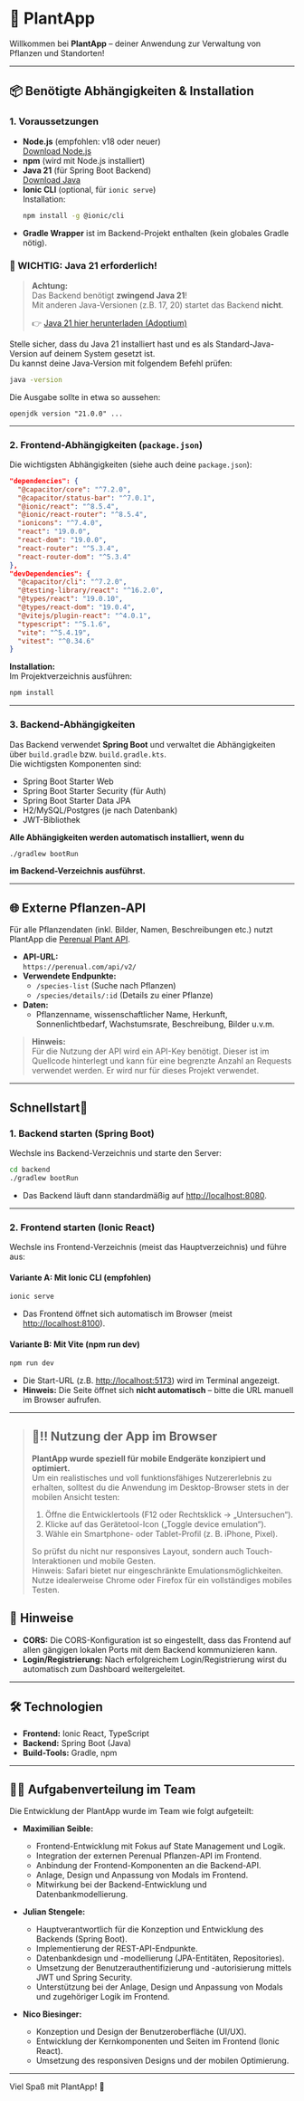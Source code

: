 # 🌱 PlantApp

Willkommen bei **PlantApp** – deiner Anwendung zur Verwaltung von Pflanzen und Standorten!

---

## 📦 Benötigte Abhängigkeiten & Installation

### 1. Voraussetzungen

- **Node.js** (empfohlen: v18 oder neuer)  
  [Download Node.js](https://nodejs.org/)
- **npm** (wird mit Node.js installiert)
- **Java 21** (für Spring Boot Backend)  
  [Download Java](https://adoptium.net/)
- **Ionic CLI** (optional, für `ionic serve`)  
  Installation:  
  ```bash
  npm install -g @ionic/cli
  ```
- **Gradle Wrapper** ist im Backend-Projekt enthalten (kein globales Gradle nötig).


### 📢 WICHTIG: Java 21 erforderlich!

> **Achtung:**  
> Das Backend benötigt **zwingend Java 21**!  
> Mit anderen Java-Versionen (z.B. 17, 20) startet das Backend **nicht**.
>
> 👉 [Java 21 hier herunterladen (Adoptium)](https://adoptium.net/)

Stelle sicher, dass du Java 21 installiert hast und es als Standard-Java-Version auf deinem System gesetzt ist.  
Du kannst deine Java-Version mit folgendem Befehl prüfen:

```bash
java -version
```

Die Ausgabe sollte in etwa so aussehen:
```
openjdk version "21.0.0" ...
```
---

### 2. Frontend-Abhängigkeiten (`package.json`)

Die wichtigsten Abhängigkeiten (siehe auch deine `package.json`):

```json
"dependencies": {
  "@capacitor/core": "^7.2.0",
  "@capacitor/status-bar": "^7.0.1",
  "@ionic/react": "^8.5.4",
  "@ionic/react-router": "^8.5.4",
  "ionicons": "^7.4.0",
  "react": "19.0.0",
  "react-dom": "19.0.0",
  "react-router": "^5.3.4",
  "react-router-dom": "^5.3.4"
},
"devDependencies": {
  "@capacitor/cli": "^7.2.0",
  "@testing-library/react": "^16.2.0",
  "@types/react": "19.0.10",
  "@types/react-dom": "19.0.4",
  "@vitejs/plugin-react": "^4.0.1",
  "typescript": "^5.1.6",
  "vite": "^5.4.19",
  "vitest": "^0.34.6"
}
```

**Installation:**  
Im Projektverzeichnis ausführen:
```bash
npm install
```

---

### 3. Backend-Abhängigkeiten

Das Backend verwendet **Spring Boot** und verwaltet die Abhängigkeiten über `build.gradle` bzw. `build.gradle.kts`.  
Die wichtigsten Komponenten sind:
- Spring Boot Starter Web
- Spring Boot Starter Security (für Auth)
- Spring Boot Starter Data JPA
- H2/MySQL/Postgres (je nach Datenbank)
- JWT-Bibliothek

**Alle Abhängigkeiten werden automatisch installiert, wenn du**  
```bash
./gradlew bootRun
```
**im Backend-Verzeichnis ausführst.**

---

## 🌐 Externe Pflanzen-API

Für alle Pflanzendaten (inkl. Bilder, Namen, Beschreibungen etc.) nutzt PlantApp die [Perenual Plant API](https://perenual.com/docs/api).

- **API-URL:**  
  `https://perenual.com/api/v2/`
- **Verwendete Endpunkte:**  
  - `/species-list` (Suche nach Pflanzen)
  - `/species/details/:id` (Details zu einer Pflanze)
- **Daten:**  
  - Pflanzenname, wissenschaftlicher Name, Herkunft, Sonnenlichtbedarf, Wachstumsrate, Beschreibung, Bilder u.v.m.

> **Hinweis:**  
> Für die Nutzung der API wird ein API-Key benötigt. Dieser ist im Quellcode hinterlegt und kann für eine begrenzte Anzahl an Requests verwendet werden.
Er wird nur für dieses Projekt verwendet.

---

## Schnellstart🚀
### 1. Backend starten (Spring Boot)

Wechsle ins Backend-Verzeichnis und starte den Server:

```bash
cd backend
./gradlew bootRun
```

- Das Backend läuft dann standardmäßig auf [http://localhost:8080](http://localhost:8080).

---

### 2. Frontend starten (Ionic React)

Wechsle ins Frontend-Verzeichnis (meist das Hauptverzeichnis) und führe aus:

#### **Variante A: Mit Ionic CLI (empfohlen)**

```bash
ionic serve
```
- Das Frontend öffnet sich automatisch im Browser (meist [http://localhost:8100](http://localhost:8100)).

#### **Variante B: Mit Vite (npm run dev)**

```bash
npm run dev
```
- Die Start-URL (z.B. [http://localhost:5173](http://localhost:5173)) wird im Terminal angezeigt.
- **Hinweis:** Die Seite öffnet sich **nicht automatisch** – bitte die URL manuell im Browser aufrufen.

---


> ## 📱!! Nutzung der App im Browser 
> **PlantApp wurde speziell für mobile Endgeräte  konzipiert und optimiert.**  
> Um ein realistisches und voll funktionsfähiges Nutzererlebnis zu erhalten, solltest du die Anwendung im  Desktop-Browser stets in der mobilen Ansicht testen:
> 
> 
> 1. Öffne die Entwicklertools (F12 oder Rechtsklick → „Untersuchen“).  
> 2. Klicke auf das Gerätetool-Icon („Toggle device emulation“).  
> 3. Wähle ein Smartphone- oder Tablet-Profil (z. B. iPhone, Pixel).  
> 
> So prüfst du nicht nur responsives Layout, sondern auch Touch-Interaktionen und mobile Gesten.  
> Hinweis: Safari bietet nur eingeschränkte Emulationsmöglichkeiten. Nutze idealerweise  Chrome oder Firefox für ein vollständiges mobiles Testen.  

## 📝 Hinweise

- **CORS:** Die CORS-Konfiguration ist so eingestellt, dass das Frontend auf allen gängigen lokalen Ports mit dem Backend kommunizieren kann.
- **Login/Registrierung:** Nach erfolgreichem Login/Registrierung wirst du automatisch zum Dashboard weitergeleitet.

---

## 🛠️ Technologien

- **Frontend:** Ionic React, TypeScript
- **Backend:** Spring Boot (Java)
- **Build-Tools:** Gradle, npm

---

## 🧑‍💻 Aufgabenverteilung im Team

Die Entwicklung der PlantApp wurde im Team wie folgt aufgeteilt:

-   **Maximilian Seible:**
    -   Frontend-Entwicklung mit Fokus auf State Management und Logik.
    -   Integration der externen Perenual Pflanzen-API im Frontend.
    -   Anbindung der Frontend-Komponenten an die Backend-API.
    -   Anlage, Design und Anpassung von Modals im Frontend.
    -   Mitwirkung bei der Backend-Entwicklung und Datenbankmodellierung.

-   **Julian Stengele:**
    -   Hauptverantwortlich für die Konzeption und Entwicklung des Backends (Spring Boot).
    -   Implementierung der REST-API-Endpunkte.
    -   Datenbankdesign und -modellierung (JPA-Entitäten, Repositories).
    -   Umsetzung der Benutzerauthentifizierung und -autorisierung mittels JWT und Spring Security.
    -   Unterstützung bei der Anlage, Design und Anpassung von Modals und zugehöriger Logik im Frontend.
-   **Nico Biesinger:**
    -   Konzeption und Design der Benutzeroberfläche (UI/UX).
    -   Entwicklung der Kernkomponenten und Seiten im Frontend (Ionic React).
    -   Umsetzung des responsiven Designs und der mobilen Optimierung.

---

Viel Spaß mit PlantApp! 🌿
